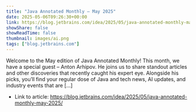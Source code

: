 ```yaml
---
title: "Java Annotated Monthly – May 2025"
date: 2025-05-06T09:26:30+00:00
link: https://blog.jetbrains.com/idea/2025/05/java-annotated-monthly-may-2025/
showShare: false
showReadTime: false
thumbnail: images/ai.png
tags: ["blog.jetbrains.com"]
---
```

Welcome to the May edition of Java Annotated Monthly! This month, we have a special guest – Anton Arhipov. He joins us to share standout articles and other discoveries that recently caught his expert eye. Alongside his picks, you’ll find your regular dose of Java and tech news, AI updates, and industry events that are […]

- Link to article: https://blog.jetbrains.com/idea/2025/05/java-annotated-monthly-may-2025/
